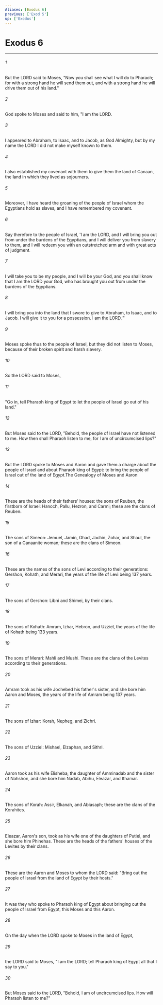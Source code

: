 ```yaml
---
Aliases: [Exodus 6]
previous: ['Exod 5']
up: ['Exodus']
---
```

# Exodus 6

***

 

###### 1 
But the LORD said to Moses, "Now you shall see what I will do to Pharaoh; for with a strong hand he will send them out, and with a strong hand he will drive them out of his land."
 
 

###### 2 
God spoke to Moses and said to him, "I am the LORD. 
 

###### 3 
I appeared to Abraham, to Isaac, and to Jacob, as God Almighty, but by my name the LORD I did not make myself known to them. 
 

###### 4 
I also established my covenant with them to give them the land of Canaan, the land in which they lived as sojourners. 
 

###### 5 
Moreover, I have heard the groaning of the people of Israel whom the Egyptians hold as slaves, and I have remembered my covenant. 
 

###### 6 
Say therefore to the people of Israel, 'I am the LORD, and I will bring you out from under the burdens of the Egyptians, and I will deliver you from slavery to them, and I will redeem you with an outstretched arm and with great acts of judgment. 
 

###### 7 
I will take you to be my people, and I will be your God, and you shall know that I am the LORD your God, who has brought you out from under the burdens of the Egyptians. 
 

###### 8 
I will bring you into the land that I swore to give to Abraham, to Isaac, and to Jacob. I will give it to you for a possession. I am the LORD.'" 
 

###### 9 
Moses spoke thus to the people of Israel, but they did not listen to Moses, because of their broken spirit and harsh slavery.
 
 

###### 10 
So the LORD said to Moses, 
 

###### 11 
"Go in, tell Pharaoh king of Egypt to let the people of Israel go out of his land." 
 

###### 12 
But Moses said to the LORD, "Behold, the people of Israel have not listened to me. How then shall Pharaoh listen to me, for I am of uncircumcised lips?" 
 

###### 13 
But the LORD spoke to Moses and Aaron and gave them a charge about the people of Israel and about Pharaoh king of Egypt: to bring the people of Israel out of the land of Egypt.The Genealogy of Moses and Aaron
 
 

###### 14 
These are the heads of their fathers' houses: the sons of Reuben, the firstborn of Israel: Hanoch, Pallu, Hezron, and Carmi; these are the clans of Reuben. 
 

###### 15 
The sons of Simeon: Jemuel, Jamin, Ohad, Jachin, Zohar, and Shaul, the son of a Canaanite woman; these are the clans of Simeon. 
 

###### 16 
These are the names of the sons of Levi according to their generations: Gershon, Kohath, and Merari, the years of the life of Levi being 137 years. 
 

###### 17 
The sons of Gershon: Libni and Shimei, by their clans. 
 

###### 18 
The sons of Kohath: Amram, Izhar, Hebron, and Uzziel, the years of the life of Kohath being 133 years. 
 

###### 19 
The sons of Merari: Mahli and Mushi. These are the clans of the Levites according to their generations. 
 

###### 20 
Amram took as his wife Jochebed his father's sister, and she bore him Aaron and Moses, the years of the life of Amram being 137 years. 
 

###### 21 
The sons of Izhar: Korah, Nepheg, and Zichri. 
 

###### 22 
The sons of Uzziel: Mishael, Elzaphan, and Sithri. 
 

###### 23 
Aaron took as his wife Elisheba, the daughter of Amminadab and the sister of Nahshon, and she bore him Nadab, Abihu, Eleazar, and Ithamar. 
 

###### 24 
The sons of Korah: Assir, Elkanah, and Abiasaph; these are the clans of the Korahites. 
 

###### 25 
Eleazar, Aaron's son, took as his wife one of the daughters of Putiel, and she bore him Phinehas. These are the heads of the fathers' houses of the Levites by their clans.
 
 

###### 26 
These are the Aaron and Moses to whom the LORD said: "Bring out the people of Israel from the land of Egypt by their hosts." 
 

###### 27 
It was they who spoke to Pharaoh king of Egypt about bringing out the people of Israel from Egypt, this Moses and this Aaron.
 
 

###### 28 
On the day when the LORD spoke to Moses in the land of Egypt, 
 

###### 29 
the LORD said to Moses, "I am the LORD; tell Pharaoh king of Egypt all that I say to you." 
 

###### 30 
But Moses said to the LORD, "Behold, I am of uncircumcised lips. How will Pharaoh listen to me?"
 
